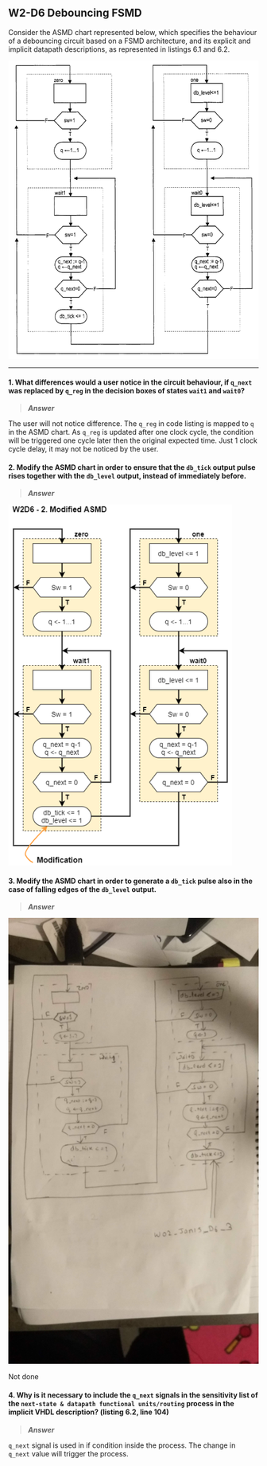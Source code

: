 ## W2-D6 Debouncing FSMD

Consider the ASMD chart represented below, which specifies the behaviour of a debouncing circuit based on a FSMD architecture, and its explicit and implicit datapath descriptions, as represented in listings 6.1 and 6.2.

<img src="/Resources/images/w02d6.png" alt="drawing" width="550"/>

---

#### 1. What differences would a user notice in the circuit behaviour, if `q_next` was replaced by `q_reg` in the decision boxes of states `wait1` and `wait0`?

>***Answer***

The user will not notice difference. The `q_reg` in code listing is mapped to `q` in the ASMD chart. As `q_reg` is updated after one clock cycle, the condition will be triggered one cycle later then the original expected time. Just 1 clock cycle delay, it may not be noticed by the user.



#### 2. Modify the ASMD chart in order to ensure that the `db_tick` output pulse rises together with the `db_level` output, instead of immediately before.

>***Answer***

<img src="/Resources/images/w2d6_Modified.png" width="450">

#### 3. Modify the ASMD chart in order to generate a `db_tick` pulse also in the case of falling edges of the `db_level` output.

>***Answer***


<img src="/Resources/images/W02D6_3.jpg" width="700">

Not done

#### 4. Why is it necessary to include the `q_next` signals in the sensitivity list of the `next-state & datapath functional units/routing` process in the implicit VHDL description? (listing 6.2, line 104)

>***Answer***

`q_next` signal is used in if condition inside the process. The change in `q_next` value will trigger the process.
